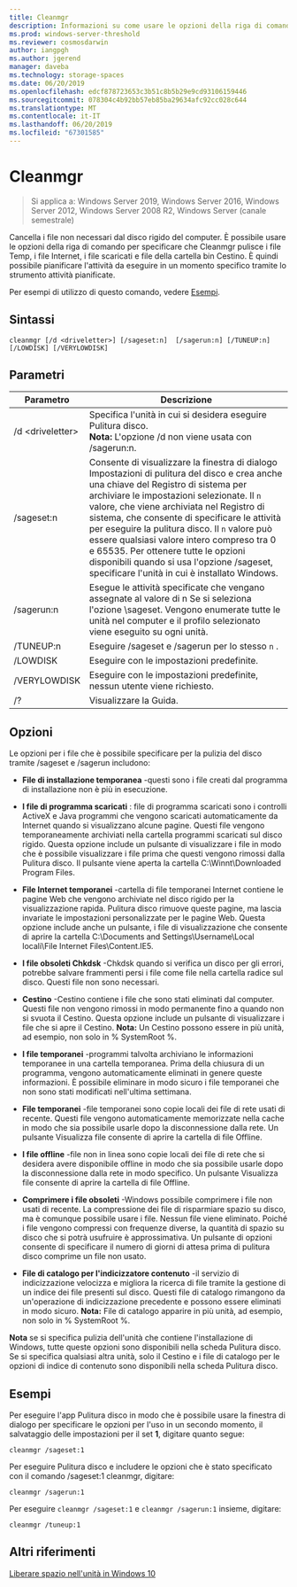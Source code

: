 ```yaml
---
title: Cleanmgr
description: Informazioni su come usare le opzioni della riga di comando per configurare lo strumento di pulitura disco (Cleanmgr.exe) per pulire automaticamente determinati file.
ms.prod: windows-server-threshold
ms.reviewer: cosmosdarwin
author: iangpgh
ms.author: jgerend
manager: daveba
ms.technology: storage-spaces
ms.date: 06/20/2019
ms.openlocfilehash: edcf878723653c3b51c8b5b29e9cd93106159446
ms.sourcegitcommit: 078304c4b92bb57eb85ba29634afc92cc028c644
ms.translationtype: MT
ms.contentlocale: it-IT
ms.lasthandoff: 06/20/2019
ms.locfileid: "67301585"
---
```

# <a name="cleanmgr"></a>Cleanmgr

> Si applica a: Windows Server 2019, Windows Server 2016, Windows Server 2012, Windows Server 2008 R2, Windows Server (canale semestrale)

Cancella i file non necessari dal disco rigido del computer. È possibile usare le opzioni della riga di comando per specificare che Cleanmgr pulisce i file Temp, i file Internet, i file scaricati e file della cartella bin Cestino. È quindi possibile pianificare l'attività da eseguire in un momento specifico tramite lo strumento attività pianificate.

Per esempi di utilizzo di questo comando, vedere [Esempi](#examples).

## <a name="syntax"></a>Sintassi

```
cleanmgr [/d <driveletter>] [/sageset:n]  [/sagerun:n] [/TUNEUP:n] [/LOWDISK] [/VERYLOWDISK]
```

## <a name="parameters"></a>Parametri

|      Parametro      |    Descrizione     |
| ------------------- | ------------------ |
|  /d \<driveletter>          | Specifica l'unità in cui si desidera eseguire Pulitura disco.<br>**Nota:** L'opzione /d non viene usata con /sagerun:n. |
| /sageset:n | Consente di visualizzare la finestra di dialogo Impostazioni di pulitura del disco e crea anche una chiave del Registro di sistema per archiviare le impostazioni selezionate. Il `n` valore, che viene archiviata nel Registro di sistema, che consente di specificare le attività per eseguire la pulitura disco. Il `n` valore può essere qualsiasi valore intero compreso tra 0 e 65535. Per ottenere tutte le opzioni disponibili quando si usa l'opzione /sageset, specificare l'unità in cui è installato Windows.  |
|  /sagerun:n  |  Esegue le attività specificate che vengano assegnate al valore di n Se si seleziona l'ozione \sageset. Vengono enumerate tutte le unità nel computer e il profilo selezionato viene eseguito su ogni unità.           |
| /TUNEUP:n    | Eseguire /sageset e /sagerun per lo stesso `n` . |
| /LOWDISK     | Eseguire con le impostazioni predefinite. |
| /VERYLOWDISK | Eseguire con le impostazioni predefinite, nessun utente viene richiesto. |
| /?           | Visualizzare la Guida. |

## <a name="options"></a>Opzioni

Le opzioni per i file che è possibile specificare per la pulizia del disco tramite /sageset e /sagerun includono:

- **File di installazione temporanea** -questi sono i file creati dal programma di installazione non è più in esecuzione.

- **I file di programma scaricati** : file di programma scaricati sono i controlli ActiveX e Java programmi che vengono scaricati automaticamente da Internet quando si visualizzano alcune pagine. Questi file vengono temporaneamente archiviati nella cartella programmi scaricati sul disco rigido. Questa opzione include un pulsante di visualizzare i file in modo che è possibile visualizzare i file prima che questi vengono rimossi dalla Pulitura disco. Il pulsante viene aperta la cartella C:\Winnt\Downloaded Program Files.

- **File Internet temporanei** -cartella di file temporanei Internet contiene le pagine Web che vengono archiviate nel disco rigido per la visualizzazione rapida. Pulitura disco rimuove queste pagine, ma lascia invariate le impostazioni personalizzate per le pagine Web. Questa opzione include anche un pulsante, i file di visualizzazione che consente di aprire la cartella C:\Documents and Settings\Username\Local locali\File Internet Files\Content.IE5. 

- **I file obsoleti Chkdsk** -Chkdsk quando si verifica un disco per gli errori, potrebbe salvare frammenti persi i file come file nella cartella radice sul disco. Questi file non sono necessari.

- **Cestino** -Cestino contiene i file che sono stati eliminati dal computer. Questi file non vengono rimossi in modo permanente fino a quando non si svuota il Cestino. Questa opzione include un pulsante di visualizzare i file che si apre il Cestino. **Nota:** Un Cestino possono essere in più unità, ad esempio, non solo in % SystemRoot %.

- **I file temporanei** -programmi talvolta archiviano le informazioni temporanee in una cartella temporanea. Prima della chiusura di un programma, vengono automaticamente eliminati in genere queste informazioni. È possibile eliminare in modo sicuro i file temporanei che non sono stati modificati nell'ultima settimana.

- **File temporanei** -file temporanei sono copie locali dei file di rete usati di recente. Questi file vengono automaticamente memorizzate nella cache in modo che sia possibile usarle dopo la disconnessione dalla rete. Un pulsante Visualizza file consente di aprire la cartella di file Offline.

- **I file offline** -file non in linea sono copie locali dei file di rete che si desidera avere disponibile offline in modo che sia possibile usarle dopo la disconnessione dalla rete in modo specifico. Un pulsante Visualizza file consente di aprire la cartella di file Offline.

- **Comprimere i file obsoleti** -Windows possibile comprimere i file non usati di recente. La compressione dei file di risparmiare spazio su disco, ma è comunque possibile usare i file. Nessun file viene eliminato. Poiché i file vengono compressi con frequenze diverse, la quantità di spazio su disco che si potrà usufruire è approssimativa. Un pulsante di opzioni consente di specificare il numero di giorni di attesa prima di pulitura disco comprime un file non usato.

- **File di catalogo per l'indicizzatore contenuto** -il servizio di indicizzazione velocizza e migliora la ricerca di file tramite la gestione di un indice dei file presenti sul disco. Questi file di catalogo rimangono da un'operazione di indicizzazione precedente e possono essere eliminati in modo sicuro. **Nota:** File di catalogo apparire in più unità, ad esempio, non solo in % SystemRoot %.

**Nota** se si specifica pulizia dell'unità che contiene l'installazione di Windows, tutte queste opzioni sono disponibili nella scheda Pulitura disco. Se si specifica qualsiasi altra unità, solo il Cestino e i file di catalogo per le opzioni di indice di contenuto sono disponibili nella scheda Pulitura disco. 

## <a name="examples"></a>Esempi

Per eseguire l'app Pulitura disco in modo che è possibile usare la finestra di dialogo per specificare le opzioni per l'uso in un secondo momento, il salvataggio delle impostazioni per il set **1**, digitare quanto segue:

```
cleanmgr /sageset:1
```

Per eseguire Pulitura disco e includere le opzioni che è stato specificato con il comando /sageset:1 cleanmgr, digitare:

```
cleanmgr /sagerun:1
```

Per eseguire ```cleanmgr /sageset:1``` e ```cleanmgr /sagerun:1``` insieme, digitare:

```
cleanmgr /tuneup:1
```

## <a name="additional-references"></a>Altri riferimenti

[Liberare spazio nell'unità in Windows 10](https://support.microsoft.com/en-us/help/12425/windows-10-free-up-drive-space)
